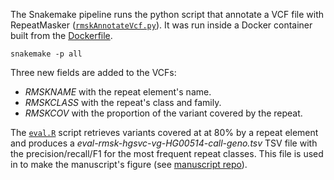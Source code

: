 The Snakemake pipeline runs the python script that annotate a VCF file with RepeatMasker ([`rmskAnnotateVcf.py`](rmskAnnotateVcf.py)).
It was run inside a Docker container built from the [Dockerfile](Dockerfile).

```
snakemake -p all
```

Three new fields are added to the VCFs: 

- *RMSKNAME* with the repeat element's name.
- *RMSKCLASS* with the repeat's class and family.
- *RMSKCOV* with the proportion of the variant covered by the repeat.


The [`eval.R`](eval.R) script retrieves variants covered at at 80% by a repeat element and  produces a *eval-rmsk-hgsvc-vg-HG00514-call-geno.tsv* TSV file with the precision/recall/F1 for the most frequent repeat classes.
This file is used in to make the manuscript's figure (see [manuscript repo](https://github.com/jmonlong/manu-vgsv/tree/master/figures)).
